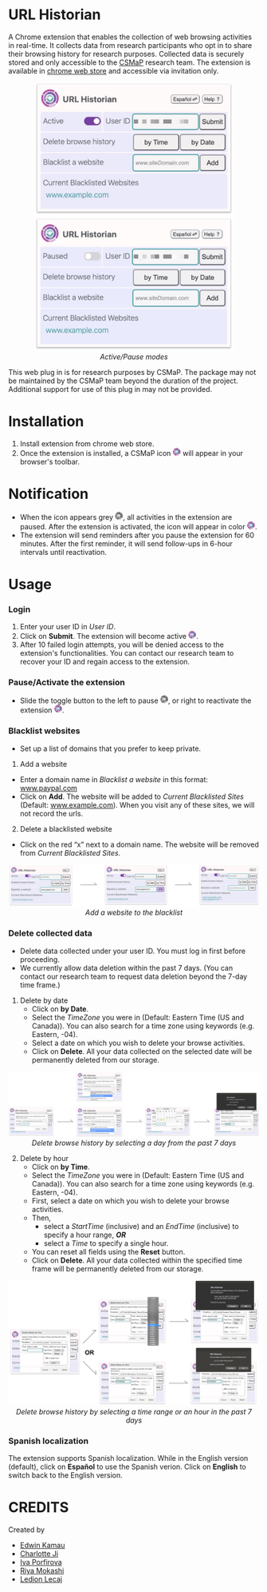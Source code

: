 # URL Historian

A Chrome extension that enables the collection of web browsing activities in real-time. It collects data from research participants who opt in to share their browsing history for research purposes. Collected data is securely stored and only accessible to the [CSMaP](https://csmapnyu.org/) research team. The extension is available in [chrome web store](https://support.google.com/chrome_webstore/answer/2664769?hl=en) and accessible via invitation only.

<p align="center">
  <img src="https://github.com/mginabluebox/URL-Historian-Chrome/blob/master/images/user_experience/active.jpg" width=400>
   <img src="https://github.com/mginabluebox/URL-Historian-Chrome/blob/master/images/user_experience/paused.jpg" width=400><br>
  <i>Active/Pause modes</i>
</p>

This web plug in is for research purposes by CSMaP. The package may not be maintained by the CSMaP team beyond the duration of the project. Additional support for use of this plug in may not be provided. 

# Installation
1. Install extension from chrome web store.
2. Once the extension is installed, a CSMaP icon ![icon](images/icon16.png) will appear in your browser's toolbar.

# Notification
* When the icon appears grey ![icon](images/icon_disabled_16.png), all activities in the extension are paused. After the extension is activated, the icon will appear in color ![icon](images/icon16.png). 
* The extension will send reminders after you pause the extension for 60 minutes. After the first reminder, it will send follow-ups in 6-hour intervals until reactivation. 

# Usage
### Login 
1. Enter your user ID in *User ID*.
2. Click on **Submit**. The extension will become active ![icon](images/icon16.png).
3. After 10 failed login attempts, you will be denied access to the extension's functionalities. You can contact our research team to recover your ID and regain access to the extension. 

### Pause/Activate the extension 
* Slide the toggle button to the left to pause ![icon](images/icon_disabled_16.png), or right to reactivate the extension ![icon](images/icon16.png).

### Blacklist websites
* Set up a list of domains that you prefer to keep private.
1. Add a website
* Enter a domain name in *Blacklist a website* in this format: www.paypal.com
* Click on **Add**. The website will be added to *Current Blacklisted Sites* (Default: www.example.com). When you visit any of these sites, we will not record the urls. 
2. Delete a blacklisted website
* Click on the red “x” next to a domain name. The website will be removed from *Current Blacklisted Sites*.

<p align="center">
  <img src="https://github.com/mginabluebox/URL-Historian-Chrome/blob/master/images/user_experience/blacklist.png"><br>
  <i>Add a website to the blacklist</i>
</p>

### Delete collected data
* Delete data collected under your user ID. You must log in first before proceeding.
* We currently allow data deletion within the past 7 days. (You can contact our research team to request data deletion beyond the 7-day time frame.)
1. Delete by date
   - Click on **by Date**.
   - Select the *TimeZone* you were in (Default: Eastern Time (US and Canada)). You can also search for a time zone using keywords (e.g. Eastern, -04). 
   - Select a date on which you wish to delete your browse activities.
   - Click on **Delete**. All your data collected on the selected date will be permanently deleted from our storage. 

<p align="center">
  <img src="https://github.com/mginabluebox/URL-Historian-Chrome/blob/master/images/user_experience/delete_by_date.png"><br>
  <i>Delete browse history by selecting a day from the past 7 days</i>
</p>

2. Delete by hour
   - Click on **by Time**.
   - Select the *TimeZone* you were in (Default: Eastern Time (US and Canada)). You can also search for a time zone using keywords (e.g. Eastern, -04). 
   - First, select a date on which you wish to delete your browse activities.
   - Then, 
     - select a *StartTime* (inclusive) and an *EndTime* (inclusive) to specify a hour range, **_OR_**
     - select a *Time* to specify a single hour.
   - You can reset all fields using the **Reset** button.
   - Click on **Delete**. All your data collected within the specified time frame will be permanently deleted from our storage. 

<p align="center">
  <img src="https://github.com/mginabluebox/URL-Historian-Chrome/blob/master/images/user_experience/delete_by_time.png"><br>
  <i>Delete browse history by selecting a time range or an hour in the past 7 days</i>
</p>

### Spanish localization
The extension supports Spanish localization. While in the English version (default), click on **Español** to use the Spanish verion. Click on **English** to switch back to the English version.


# CREDITS
Created by 
* [Edwin Kamau](https://github.com/kamau-edwin)
* [Charlotte Ji](https://github.com/mginabluebox)
* [Iva Porfirova](https://github.com/ivaPorfirova) 
* [Riya Mokashi](https://github.com/RiyaMokashi) 
* [Ledion Lecaj](https://github.com/LedionLecaj)
